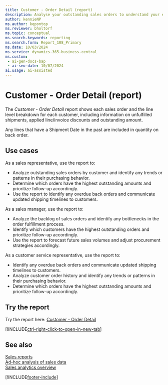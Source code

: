 ```yaml
---
title: Customer - Order Detail (report)
description: Analyse your outstanding sales orders to understand your expected sales volume grouped by customer. Compare your overall outstanding shipments with the planned shipment date to highlight any overdue back orders.
author: kennieNP
ms.author: kepontop
ms.reviewer: bholtorf
ms.topic: conceptual
ms.search.keywords: reporting
ms.search.form: Report_108_Primary
ms.date: 10/03/2024
ms.service: dynamics-365-business-central
ms.custom:
 - ai-gen-docs-bap
 - ai-seo-date: 10/07/2024
ai.usage: ai-assisted
---
```


# Customer - Order Detail (report)

The *Customer - Order Detail* report shows each sales order and the line level breakdown for each customer, including information on unfulfilled shipments, applied line/invoice discounts and outstanding amount. 

Any lines that have a Shipment Date in the past are included in quantity on back order.


## Use cases

<!-- 
Prompt
Below is a report in an ERP system. Provide 3-4 use cases for different personas working with sales.
Format like this:    
  
As a <persona>, use the report to    
* use case 1  
* use case 2    

Do not capitalize the persona names. 

## Report description


### What the report does
Shows each sales order and the line level breakdown for each customer, including information on unfulfilled shipments, applied line/invoice discounts and outstanding amount. Any lines that have a Shipment Date in the past are included in quantity on back order.



### Use cases
Analyse your outstanding sales orders to understand your expected sales volume grouped by customer.

Compare your overall outstanding shipments with the planned shipment date to highlight any overdue back orders.

Please include your data sources and URLs

-->

As a sales representative, use the report to:
* Analyze outstanding sales orders by customer and identify any trends or patterns in their purchasing behavior.
* Determine which orders have the highest outstanding amounts and prioritize follow-up accordingly.
* Use the report to identify any overdue back orders and communicate updated shipping timelines to customers.

As a sales manager, use the report to:
* Analyze the backlog of sales orders and identify any bottlenecks in the order fulfillment process.
* Identify which customers have the highest outstanding orders and prioritize follow-up accordingly.
* Use the report to forecast future sales volumes and adjust procurement strategies accordingly.

As a customer service representative, use the report to:
* Identify any overdue back orders and communicate updated shipping timelines to customers.
* Analyze customer order history and identify any trends or patterns in their purchasing behavior.
* Determine which orders have the highest outstanding amounts and prioritize follow-up accordingly.


## Try the report

Try the report here: [Customer - Order Detail](https://businesscentral.dynamics.com?report=108)

[!INCLUDE[ctrl-right-click-to-open-in-new-tab](../includes/ctrl-right-click-to-open-in-new-tab.md)]


## See also

[Sales reports](../sales-reports.md)  
[Ad-hoc analysis of sales data](../ad-hoc-analysis-sales.md)   
[Sales analytics overview](../sales-analytics-overview.md)   

[!INCLUDE[footer-include](../includes/footer-banner.md)]